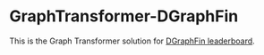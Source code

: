 # GraphTransformer-DGraphFin
This is the Graph Transformer solution for [DGraphFin leaderboard](https://dgraph.xinye.com/leaderboards/dgraphfin).


